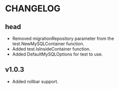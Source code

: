# CHANGELOG

## head

- Removed migrationRepository parameter from the test.NewMySQLContainer function.
- Added test.IsInsideContainer function.
- Added DefaultMySQLOptions for test to use.


## v1.0.3

- Added rollbar support.

